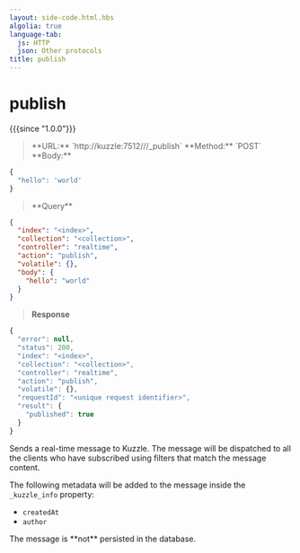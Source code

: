 ```yaml
---
layout: side-code.html.hbs
algolia: true
language-tab:
  js: HTTP
  json: Other protocols
title: publish
---
```



# publish

{{{since "1.0.0"}}}


<blockquote class="js">
<p>
**URL:** `http://kuzzle:7512/<index>/<collection>/_publish`  
**Method:** `POST`  
**Body:**
</p>
</blockquote>


```js
{
  "hello": 'world'
}
```



<blockquote class="json">
<p>
**Query**
</p>
</blockquote>


```json
{
  "index": "<index>",
  "collection": "<collection>",
  "controller": "realtime",
  "action": "publish",
  "volatile": {},
  "body": {
    "hello": "world"
  }
}
```

>**Response**

```javascript
{
  "error": null,
  "status": 200,
  "index": "<index>",
  "collection": "<collection>",
  "controller": "realtime",
  "action": "publish",
  "volatile": {},
  "requestId": "<unique request identifier>",
  "result": {
    "published": true
  }
}
```

Sends a real-time message to Kuzzle. The message will be dispatched to all the clients
who have subscribed using filters that match the message content.

The following metadata will be added to the message inside the `_kuzzle_info` property:
  - `createdAt`
  - `author`

<aside class="warning">
  The message is **not** persisted in the database.
</aside>
